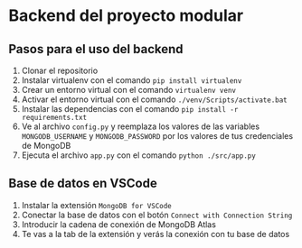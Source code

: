 # Backend del proyecto modular

## Pasos para el uso del backend

1. Clonar el repositorio
2. Instalar virtualenv con el comando `pip install virtualenv`
3. Crear un entorno virtual con el comando `virtualenv venv`
4. Activar el entorno virtual con el comando `./venv/Scripts/activate.bat`
5. Instalar las dependencias con el comando `pip install -r requirements.txt`
6. Ve al archivo `config.py` y reemplaza los valores de las variables `MONGODB_USERNAME` y `MONGODB_PASSWORD` por los valores de tus credenciales de MongoDB
7. Ejecuta el archivo `app.py` con el comando `python ./src/app.py`

## Base de datos en VSCode

1. Instalar la extensión `MongoDB for VSCode`
2. Conectar la base de datos con el botón `Connect with Connection String`
3. Introducir la cadena de conexión de MongoDB Atlas
4. Te vas a la tab de la extensión y verás la conexión con tu base de datos
